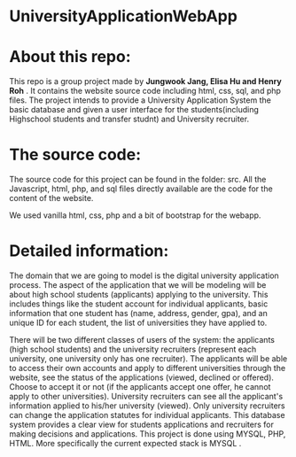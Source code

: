 ﻿# UniversityApplicationWebApp
 
# About this repo:
This repo is a group project made by **Jungwook Jang, Elisa Hu and Henry Roh** .
It contains the website source code including html, css, sql, and php files. The project intends to provide a University Application System the basic database and given a user interface for the students(including Highschool students and transfer studnt) and University recruiter.

# The source code:
The source code for this project can be found in the folder: src. All the Javascript, html, php, and sql files directly available are the code for the content of the website. 

We used vanilla html, css, php and a bit of bootstrap for the webapp. 

# Detailed information:
The domain that we are going to model is the digital university application process. The aspect of the application that we will be modeling will be about high school students (applicants) applying to the university. This includes things like the student account for individual applicants, basic information that one student has (name, address, gender, gpa), and an unique ID for each student, the list of universities they have applied to.

There will be two different classes of users of the system: the applicants (high school students) and the university recruiters (represent each university, one university only has one recruiter). The applicants will be able to access their own accounts and apply to different universities through the website, see the status of the applications (viewed, declined or offered). Choose to accept it or not (if the applicants accept one offer, he cannot apply to other universities). University recruiters can see all the applicant's information applied to his/her university (viewed). Only university recruiters can change the application statutes for individual applicants. This database system provides a clear view for students applications and recruiters for making decisions and applications. This project is done using MYSQL, PHP, HTML. More specifically the current expected stack is MYSQL . 
